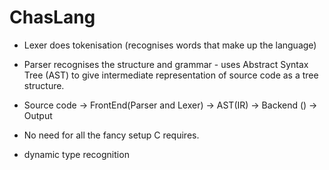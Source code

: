 # ChasLang


- Lexer does tokenisation (recognises words that make up the language)
- Parser recognises the structure and grammar - uses Abstract Syntax Tree (AST) to give intermediate representation of source code as a tree structure.
- Source code -> FrontEnd(Parser and Lexer) -> AST(IR) -> Backend () -> Output

- No need for all the fancy setup C requires.

- dynamic type recognition